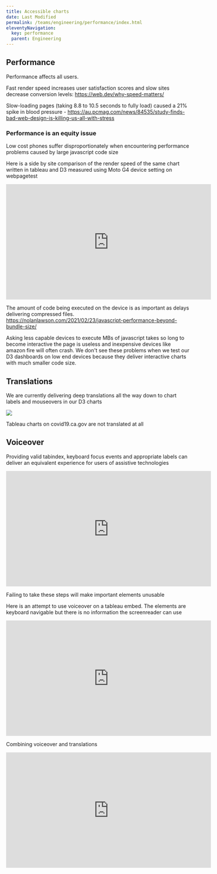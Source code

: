 ```yaml
---
title: Accessible charts
date: Last Modified 
permalink: /teams/engineering/performance/index.html
eleventyNavigation:
  key: performance
  parent: Engineering
---
```


<style>
#navigation {
  display: none !important;
}
#main {
  padding-left: 0 !important;
}
</style>

## Performance

Performance affects all users.

Fast render speed increases user satisfaction scores and slow sites decrease conversion levels: https://web.dev/why-speed-matters/

Slow-loading pages (taking 8.8 to 10.5 seconds to fully load) caused a 21% spike in blood pressure - https://au.pcmag.com/news/84535/study-finds-bad-web-design-is-killing-us-all-with-stress

### Performance is an equity issue

Low cost phones suffer disproportionately when encountering performance problems caused by large javascript code size

Here is a side by site comparison of the render speed of the same chart written in tableau and D3 measured using Moto G4 device setting on webpagetest
<iframe width="560" height="315" src="https://www.youtube.com/embed/xki_Jo0NlM4" frameborder="0" allow="accelerometer; autoplay; clipboard-write; encrypted-media; gyroscope; picture-in-picture" allowfullscreen></iframe>


The amount of code being executed on the device is as important as delays delivering compressed files.
https://nolanlawson.com/2021/02/23/javascript-performance-beyond-bundle-size/

Asking less capable devices to execute MBs of javascript takes so long to become interactive the page is useless and inexpensive devices like amazon fire will often crash. We don't see these problems when we test our D3 dashboards on low end devices because they deliver interactive charts with much smaller code size.

## Translations

We are currently delivering deep translations all the way down to chart labels and mouseovers in our D3 charts

<img src="https://cagov.github.io/covid19.ca.gov-site-handbook/static/img/viet-chart.jpg">


Tableau charts on covid19.ca.gov are not translated at all

## Voiceover

Providing valid tabindex, keyboard focus events and appropriate labels can deliver an equivalent experience for users of assistive technologies

<iframe width="560" height="315" src="https://www.youtube.com/embed/gjkyxqUEpbk" frameborder="0" allow="accelerometer; autoplay; clipboard-write; encrypted-media; gyroscope; picture-in-picture" allowfullscreen></iframe>

Failing to take these steps will make important elements unusable

Here is an attempt to use voiceover on a tableau embed. The elements are keyboard navigable but there is no information the screenreader can use
<iframe width="560" height="315" src="https://www.youtube.com/embed/mI2jFD6Wbdo" frameborder="0" allow="accelerometer; autoplay; clipboard-write; encrypted-media; gyroscope; picture-in-picture" allowfullscreen></iframe>

Combining voiceover and translations

<iframe width="560" height="315" src="https://www.youtube.com/embed/zJGe0Xy8sqk" frameborder="0" allow="accelerometer; autoplay; clipboard-write; encrypted-media; gyroscope; picture-in-picture" allowfullscreen></iframe>

